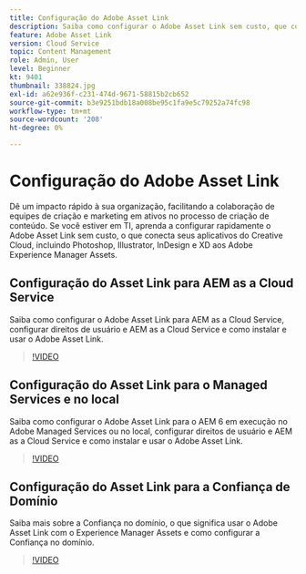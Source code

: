```yaml
---
title: Configuração do Adobe Asset Link
description: Saiba como configurar o Adobe Asset Link sem custo, que conecta seus aplicativos do Creative Cloud, incluindo Photoshop, Illustrator, InDesign e XD aos Ativos da Adobe Experience Manager.
feature: Adobe Asset Link
version: Cloud Service
topic: Content Management
role: Admin, User
level: Beginner
kt: 9401
thumbnail: 338824.jpg
exl-id: a62e936f-c231-474d-9671-58815b2cb652
source-git-commit: b3e9251bdb18a008be95c1fa9e5c79252a74fc98
workflow-type: tm+mt
source-wordcount: '208'
ht-degree: 0%

---
```


# Configuração do Adobe Asset Link

Dê um impacto rápido à sua organização, facilitando a colaboração de equipes de criação e marketing em ativos no processo de criação de conteúdo. Se você estiver em TI, aprenda a configurar rapidamente o Adobe Asset Link sem custo, o que conecta seus aplicativos do Creative Cloud, incluindo Photoshop, Illustrator, InDesign e XD aos Adobe Experience Manager Assets.

## Configuração do Asset Link para AEM as a Cloud Service

Saiba como configurar o Adobe Asset Link para AEM as a Cloud Service, configurar direitos de usuário e AEM as a Cloud Service e como instalar e usar o Adobe Asset Link.

>[!VIDEO](https://video.tv.adobe.com/v/338824?quality=12&learn=on)

## Configuração do Asset Link para o Managed Services e no local

Saiba como configurar o Adobe Asset Link para o AEM 6 em execução no Adobe Managed Services ou no local, configurar direitos de usuário e AEM as a Cloud Service e como instalar e usar o Adobe Asset Link.

>[!VIDEO](https://video.tv.adobe.com/v/338823?quality=12&learn=on)


## Configuração do Asset Link para a Confiança de Domínio

Saiba mais sobre a Confiança no domínio, o que significa usar o Adobe Asset Link com o Experience Manager Assets e como configurar a Confiança no domínio.

>[!VIDEO](https://video.tv.adobe.com/v/338825?quality=12&learn=on)
